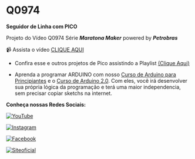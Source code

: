 # Q0974

**Seguidor de Linha com PICO** 

Projeto do Vídeo Q0974 Série **_Maratona Maker_** powered by **_Petrobras_**

:video_camera: Assista o vídeo [CLIQUE AQUI](https://youtu.be/gYNIVwBZxWw)


- Confira esse e outros projetos de Pico assistindo a Playlist [(Clique Aqui)](https://youtube.com/playlist?list=PL7CjOZ3q8fMdXZPsliWfsWQu_ReiOFuv9)


- Aprenda a programar ARDUINO com nosso [Curso de Arduino para Principiantes](https://cursodearduino.net/principiantes/) e o [Curso de Arduino 2.0](https://cursodearduino.net/). Com eles, você irá desenvolver sua própria lógica da programação e terá uma maior independencia, sem precisar copiar sketchs na internet.



**Conheça nossas Redes Sociais:**

[![YouTube](https://img.shields.io/badge/YouTube-%23FF0000.svg?style=for-the-badge&logo=YouTube&logoColor=white)  ](https://www.youtube.com/channel/UCcGk83PAQ5aGR7IVlD_cBaw/)

[![Instagram](https://img.shields.io/badge/Instagram-%23E4405F.svg?style=for-the-badge&logo=Instagram&logoColor=white)](https://www.instagram.com/brincandocomideias/)

[![Facebook](https://img.shields.io/badge/Facebook-%231877F2.svg?style=for-the-badge&logo=Facebook&logoColor=white)](https://www.facebook.com/paginaBrincandoComIdeias/)

[![Siteoficial](https://img.shields.io/badge/🌐-SITE%20OFICIAL-brightgreen)](https://www.brincandocomideias.com/)






